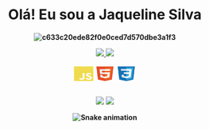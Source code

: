 <h1 align="center">
    Olá! Eu sou a Jaqueline Silva </a>
  </h1>
  
  <h4 align="center">
  
![c633c20ede82f0e0ced7d570dbe3a1f3](https://user-images.githubusercontent.com/70382532/138322189-2db8df52-9dcb-40a0-88a8-c365466bd33d.gif)
    
 <div align="center">
  <a href="https://github.com/jaquesilva4">
    <img height="150em" src="https://github-readme-stats.vercel.app/api?username=jaquesilva4&count_private=true&include_all_commits=true&show_icons=true&theme=dracula&hide_border=false&show_owner=true"/>
    <img height="150em" src="https://github-readme-stats.vercel.app/api/top-langs/?username=jaquesilva4&theme=dracula&hide_border=false&&layout=compact"/>
  </a>
</div>

<div align="center" valign=""top><br>
  <img align="center" alt="Js" height="30" width="40" src="https://raw.githubusercontent.com/devicons/devicon/master/icons/javascript/javascript-plain.svg">
  <img align="center" alt="HTML" height="30" width="40" src="https://raw.githubusercontent.com/devicons/devicon/master/icons/html5/html5-original.svg">
  <img align="center" alt="CSS" height="30" width="40" src="https://raw.githubusercontent.com/devicons/devicon/master/icons/css3/css3-original.svg">
</div>

  <br>   
<div align="center">

<a href="https://instagram.com/jaquesilvaa._" target="_blank"><img src="https://img.shields.io/badge/-Instagram-%23E4405F?style=for-the-badge&logo=instagram&logoColor=white" target="_blank"></a>
<a href="https://www.linkedin.com/in/jaqueline-silva-53a836258" target="_blank"><img src="https://img.shields.io/badge/-LinkedIn-%230077B5?style=for-the-badge&logo=linkedin&logoColor=white" target="_blank"></a>
</div>
    
<div align="center">

  ![Snake animation](https://github.com/danielbped/danielbped/blob/output/github-contribution-grid-snake.svg)
  
</div>
    
    

    
    


